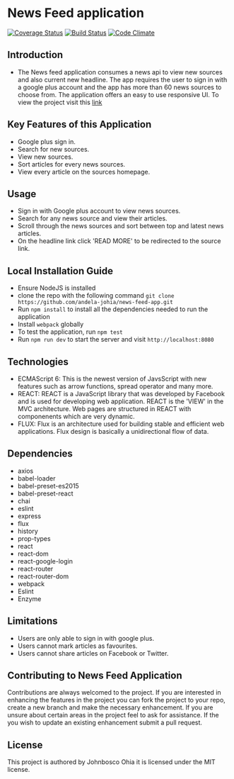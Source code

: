 # News Feed application

[![Coverage Status](https://coveralls.io/repos/github/andela-johia/news-feed-app/badge.svg?branch=deployment)](https://coveralls.io/github/andela-johia/news-feed-app?branch=deployment)
[![Build Status](https://travis-ci.org/andela-johia/news-feed-app.svg?branch=deployment)](https://travis-ci.org/andela-johia/news-feed-app)
[![Code Climate](https://codeclimate.com/github/codeclimate/codeclimate/badges/gpa.svg)](https://codeclimate.com/github/codeclimate/codeclimate)

## Introduction
* The News feed application consumes a news api to view new sources and also current new headline.
The app requires the user to sign in with a google plus account and the app has more than 60 news sources
to choose from. The application offers an easy to use responsive UI. To view the project visit this [link](https://news-central-12.herokuapp.com/#/)


## Key Features of this Application
* Google plus sign in.
* Search for new sources.
* View new sources.
* Sort articles for every news sources.
* View every article on the sources homepage.

## Usage
* Sign in with Google plus account to view news sources.
* Search for any news source and view their articles.
* Scroll through the news sources and sort between top and latest news articles.
* On the headline link click 'READ MORE' to be redirected to the source link.


## Local Installation Guide
* Ensure NodeJS is installed
* clone the repo with the following command `git clone https://github.com/andela-johia/news-feed-app.git`
* Run `npm install` to install all the dependencies needed to run the application
* Install `webpack` globally
* To test the application, run `npm test`
* Run `npm run dev` to start the server and visit `http://localhost:8080`

## Technologies
 * ECMAScript 6: This is the newest version of JavsScript with new features such as arrow functions, spread operator and many more.
 * REACT: REACT is a JavaScript library that was developed by Facebook and is used for developing web application. REACT is the 'VIEW' in the MVC architecture. Web pages are structured in REACT with componenents which are very dynamic.
 * FLUX: Flux is an architecture used for building stable and efficient web applications. Flux design is basically a unidirectional flow of data.



## Dependencies
* axios
* babel-loader
* babel-preset-es2015
* babel-preset-react
* chai
* eslint
* express
* flux
* history
* prop-types
* react
* react-dom
* react-google-login
* react-router
* react-router-dom
* webpack
* Eslint
* Enzyme

## Limitations
* Users are only able to sign in with google plus.
* Users cannot mark articles as favourites.
* Users cannot share articles on Facebook or Twitter.

## Contributing to News Feed Application
 Contributions are always welcomed to the project. If you are interested in enhancing the features in the project you can fork the project to your repo, create a new branch and make the necessary enhancement. If you are unsure about certain areas in the project feel to ask for assistance. If the you wish to update an existing enhancement submit a pull request.



## License
This project is authored by Johnbosco Ohia it is licensed under the MIT license.

